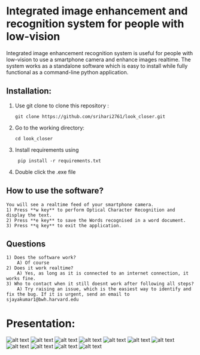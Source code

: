 # Integrated image enhancement and recognition system for people with low-vision

Integrated image enhancement recognition system is useful for people with low-vision to use a smartphone camera and enhance images realtime. The system works as a standalone software which is easy to install while fully functional as a command-line python application.

## Installation:
1) Use git clone to clone this repository : 

    ```git clone https://github.com/srihari2761/look_closer.git```

2) Go to the working directory:

    ```cd look_closer```

3) Install requirements using 

    ``` pip install -r requirements.txt```

4) Double click the .exe file

## How to use the software?
    You will see a realtime feed of your smartphone camera. 
    1) Press **w key** to perform Optical Character Recognition and display the text.
    2) Press **e key** to save the Words recognised in a word document.
    3) Press **q key** to exit the application.

## Questions
    1) Does the software work?
        A) Of course
    2) Does it work realtime?
        A) Yes, as long as it is connected to an internet connection, it works fine.
    3) Who to contact when it still doesnt work after following all steps?
        A) Try raising an issue, which is the easiest way to identify and fix the bug. If it is urgent, send an email to sjayakumar1@bwh.harvard.edu

# Presentation:

![alt text](https://raw.githubusercontent.com/srihari2761/look_closer/master/images/01.jpg)
![alt text](https://raw.githubusercontent.com/srihari2761/look_closer/master/images/02.jpg)
![alt text](https://raw.githubusercontent.com/srihari2761/look_closer/master/images/03.jpg)
![alt text](https://raw.githubusercontent.com/srihari2761/look_closer/master/images/04.jpg)
![alt text](https://raw.githubusercontent.com/srihari2761/look_closer/master/images/05.jpg)
![alt text](https://raw.githubusercontent.com/srihari2761/look_closer/master/images/06.jpg)
![alt text](https://raw.githubusercontent.com/srihari2761/look_closer/master/images/07.jpg)
![alt text](https://raw.githubusercontent.com/srihari2761/look_closer/master/images/08.jpg)
![alt text](https://raw.githubusercontent.com/srihari2761/look_closer/master/images/09.jpg)
![alt text](https://raw.githubusercontent.com/srihari2761/look_closer/master/images/10.jpg)
![alt text](https://raw.githubusercontent.com/srihari2761/look_closer/master/images/11.jpg)


